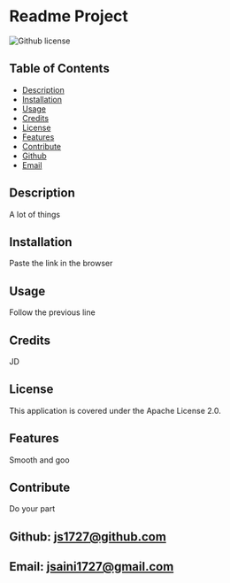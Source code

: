 # Readme Project
   ![Github license](https://img.shields.io/badge/license-Apache%20License%202.0-blue.svg)

  ## Table of Contents
  - [Description](#description)
  - [Installation](#installation)
  - [Usage](#usage)
  - [Credits](#credits)
  - [License](#license)
  - [Features](#features)
  - [Contribute](#contribute)
  - [Github](#github)
  - [Email](#email)
  ## Description
  A lot of things

  ## Installation
  Paste the link in the browser

  ## Usage
  Follow the previous line

  ## Credits
  JD

  

  ## License

  This application is covered under the Apache License 2.0. 
  

  ## Features
  Smooth and goo

  ## Contribute
  Do your part

  
  
  ## Github: js1727@github.com

  ## Email: jsaini1727@gmail.com

